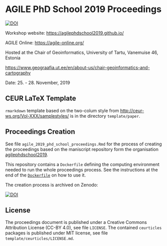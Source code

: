 # AGILE PhD School 2019 Proceedings

[![DOI](https://zenodo.org/badge/DOI/10.5281/zenodo.3835767.svg)](https://doi.org/10.5281/zenodo.3835767)

Workshop website: https://agilephdschool2019.github.io/

AGILE Online: https://agile-online.org/

Hosted at the Chair of Geoinformatics, University of Tartu, Vanemuise 46, Estonia

https://www.geograafia.ut.ee/en/about-us/chair-geoinformatics-and-cartography

Date: 25. - 28. November, 2019

## CEUR LaTeX Template

`rmarkdown` template based on the two-colum style from http://ceur-ws.org/Vol-XXX/samplestyles/ is in the directory `template/paper`.

## Proceedings Creation

See file `agile_2019_phd_school_proceedings.Rmd` for the process of creating the proceedings based on the maniscript repository form the organisation [agilephdschool2019](https://github.com/agilephdschool2019/).

This repository contains a `Dockerfile` defining the computing environment needed to run the whole proceedings process.
See the instructions at the end of the [`Dockerfile`](Dockerfile) on how to use it.

The creation process is archived on Zenodo:

[![DOI](https://zenodo.org/badge/234105456.svg)](https://zenodo.org/badge/latestdoi/234105456)

## License

The proceedings document is published under a Creative Commons Attribution License (CC-BY 4.0), see file `LICENSE`.
The contained `ceurticles` packages is published under MIT license, see file `template/ceurticles/LICENSE.md`.
